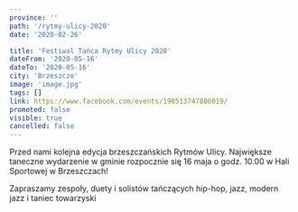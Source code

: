 ```yaml
---
province: ''
path: '/rytmy-ulicy-2020'
date: '2020-02-26'

title: 'Festiwal Tańca Rytmy Ulicy 2020'
dateFrom: '2020-05-16'
dateTo: '2020-05-16'
city: 'Brzeszcze'
image: 'image.jpg'
tags: []
link: https://www.facebook.com/events/198513747886019/
promoted: false
visible: true
cancelled: false
---
```

Przed nami kolejna edycja brzeszczańskich Rytmów Ulicy. Największe taneczne wydarzenie w gminie rozpocznie się 16 maja
o godz. 10.00 w Hali Sportowej w Brzeszczach!

Zapraszamy zespoły, duety i solistów tańczących hip-hop, jazz, modern jazz i taniec towarzyski 